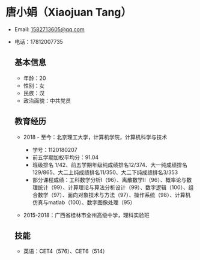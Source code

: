 # 唐小娟（Xiaojuan Tang）

- Email: 1582713605@qq.com

- 电话：17812007735

  ## 基本信息

  - 年龄：20
  - 性别：女
  - 民族：汉
  - 政治面貌：中共党员

  ## 教育经历

  - 2018 - 至今：北京理工大学，计算机学院，计算机科学与技术
    - 学号：1120180207
    - 前五学期加权平均分：91.04
    - 班级排名 1/42、前五学期年级纯成绩排名12/374、大一纯成绩排名129/865、大二上纯成绩排名11/350、大二下纯成绩排名3/353
    - 部分课程成绩：工科数学分析I（96）、离散数学II（96）、概率论与数理统计（99）、计算理论与算法分析设计（99）、数字逻辑（100）、组合数学（97）、面向对象技术与方法（97）、操作系统（98）、计算机仿真与matlab（100）、数字图像处理（95）

  - 2015-2018：广西省桂林市全州高级中学，理科实验班

  ## 技能

  - 英语：CET4（576）、CET6（514）